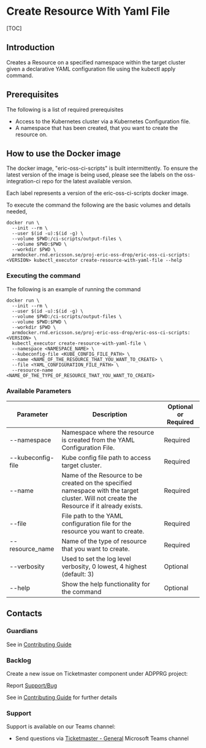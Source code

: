 # Create Resource With Yaml File

[TOC]

## Introduction
Creates a Resource on a specified namespace within the target cluster given a declarative YAML configuration file using the kubectl apply command.

## Prerequisites
The following is a list of required prerequisites
- Access to the Kubernetes cluster via a Kubernetes Configuration file.
- A namespace that has been created, that you want to create the resource on.

## How to use the Docker image
The docker image, "eric-oss-ci-scripts" is built intermittently.
To ensure the latest version of the image is being used, please see the labels on the oss-integration-ci
repo for the latest available version.

Each label represents a version of the eric-oss-ci-scripts docker image.

To execute the command the following are the basic volumes and details needed,
```
docker run \
  --init --rm \
  --user $(id -u):$(id -g) \
  --volume $PWD:/ci-scripts/output-files \
  --volume $PWD:$PWD \
  --workdir $PWD \
  armdocker.rnd.ericsson.se/proj-eric-oss-drop/eric-oss-ci-scripts:<VERSION> kubectl_executor create-resource-with-yaml-file --help
```

### Executing the command
The following is an example of running the command
```
docker run \
  --init --rm \
  --user $(id -u):$(id -g) \
  --volume $PWD:/ci-scripts/output-files \
  --volume $PWD:$PWD \
  --workdir $PWD \
  armdocker.rnd.ericsson.se/proj-eric-oss-drop/eric-oss-ci-scripts:<VERSION> \
  kubectl_executor create-resource-with-yaml-file \
  --namespace <NAMESPACE_NAME> \
  --kubeconfig-file <KUBE_CONFIG_FILE_PATH> \
  --name <NAME_OF_THE_RESOURCE_THAT_YOU_WANT_TO_CREATE> \
  --file <YAML_CONFIGURATION_FILE_PATH> \
  --resource-name <NAME_OF_THE_TYPE_OF_RESOURCE_THAT_YOU_WANT_TO_CREATE>
```

### Available Parameters
| Parameter         | Description                                                                                                                               | Optional or Required |
|-------------------|-------------------------------------------------------------------------------------------------------------------------------------------|----------------------|
| --namespace       | Namespace where the resource is created from the YAML Configuration File.                                                                 | Required             |
| --kubeconfig-file | Kube config file path to access target cluster.                                                                                           | Required             |
| --name            | Name of the Resource to be created on the specified namespace with the target cluster. Will not create the Resource if it already exists. | Required             |
| --file            | File path to the YAML configuration file for the resource you want to create.                                                             | Required             |
| --resource_name   | Name of the type of resource that you want to create.                                                                                     | Required             |
| --verbosity       | Used to set the log level verbosity, 0 lowest, 4 highest  (default: 3)                                                                    | Optional             |
| --help            | Show the help functionality for the command                                                                                               | Optional             |

## Contacts

### Guardians

See in [Contributing Guide](../../../Contribution_Guide.md)

### Backlog

Create a new issue on Ticketmaster component under ADPPRG project:

Report [Support/Bug](https://jira-oss.seli.wh.rnd.internal.ericsson.com/browse/IDUN-4091)

See in [Contributing Guide](../../../Contribution_Guide.md) for further details

### Support

Support is available on our Teams channel:

- Send questions via
  [Ticketmaster - General](https://teams.microsoft.com/l/channel/19%3a9f5ed758e3a6405daffee42e0284268b%40thread.skype/General?groupId=1483901a-b5c4-445a-b707-aa7a5d0c1b4c&tenantId=92e84ceb-fbfd-47ab-be52-080c6b87953f)
  Microsoft Teams channel
